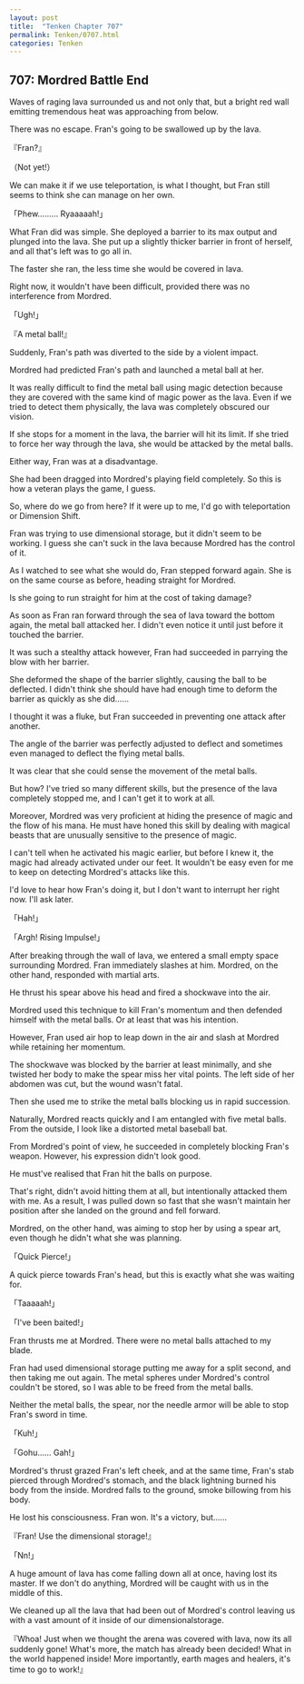 ```yaml
---
layout: post
title:  "Tenken Chapter 707"
permalink: Tenken/0707.html
categories: Tenken
---
```

<h2 id="ch707">707: Mordred Battle End</h2>

<p>Waves of raging lava surrounded us and not only that, but a bright red wall emitting tremendous heat was approaching from below.</p>

<p>There was no escape. Fran's going to be swallowed up by the lava.</p>

<p>『Fran?』</p>
<p>（Not yet!）</p>

<p>We can make it if we use teleportation, is what I thought, but Fran still seems to think she can manage on her own.</p>

<p>「Phew……… Ryaaaaah!」</p>

<p>What Fran did was simple. She deployed a barrier to its max output and plunged into the lava. 
She put up a slightly thicker barrier in front of herself, and all that's left was to go all in.</p>

<p>The faster she ran, the less time she would be covered in lava.</p>

<p>Right now, it wouldn't have been difficult, provided there was no interference from Mordred.</p>

<p>「Ugh!」</p>
<p>『A metal ball!』</p>

<p>Suddenly, Fran's path was diverted to the side by a violent impact.</p>

<p>Mordred had predicted Fran's path and launched a metal ball at her.</p>

<p>It was really difficult to find the metal ball using magic detection because they are covered with the same kind of magic power as the lava. 
Even if we tried to detect them physically, the lava was completely obscured our vision.</p>

<p>If she stops for a moment in the lava, the barrier will hit its limit. If she tried to force her way through the lava, 
she would be attacked by the metal balls.</p>

<p>Either way, Fran was at a disadvantage.</p>

<p>She had been dragged into Mordred's playing field completely. So this is how a veteran plays the game, I guess.</p>

<p>So, where do we go from here? If it were up to me, I'd go with teleportation or Dimension Shift.</p>

<p>Fran was trying to use dimensional storage, but it didn't seem to be working. I guess she can't suck in the lava because Mordred has the control of it.</p>

<p>As I watched to see what she would do, Fran stepped forward again. She is on the same course as before, heading straight for Mordred.</p>

<p>Is she going to run straight for him at the cost of taking damage?</p>

<p>As soon as Fran ran forward through the sea of lava toward the bottom again, the metal ball attacked her. 
I didn't even notice it until just before it touched the barrier.</p>

<p>It was such a stealthy attack however, Fran had succeeded in parrying the blow with her barrier.</p>

<p>She deformed the shape of the barrier slightly, causing the ball to be deflected. I didn't think she should have had enough time 
to deform the barrier as quickly as she did……</p>

<p>I thought it was a fluke, but Fran succeeded in preventing one attack after another.</p>

<p>The angle of the barrier was perfectly adjusted to deflect and sometimes even managed to deflect the flying metal balls.</p>

<p>It was clear that she could sense the movement of the metal balls.</p>

<p>But how? I've tried so many different skills, but the presence of the lava completely stopped me, and I can't get it to work at all.</p>

<p>Moreover, Mordred was very proficient at hiding the presence of magic and the flow of his mana. He must have honed this skill by 
dealing with magical beasts that are unusually sensitive to the presence of magic.</p>

<p>I can't tell when he activated his magic earlier, but before I knew it, the magic had already activated under our feet. 
It wouldn't be easy even for me to keep on detecting Mordred's attacks like this.</p>

<p>I'd love to hear how Fran's doing it, but I don't want to interrupt her right now. I'll ask later.</p>

<p>「Hah!」</p>
<p>「Argh! Rising Impulse!」</p>

<p>After breaking through the wall of lava, we entered a small empty space surrounding Mordred. 
Fran immediately slashes at him. Mordred, on the other hand, responded with martial arts.</p>

<p>He thrust his spear above his head and fired a shockwave into the air.</p>

<p>Mordred used this technique to kill Fran's momentum and then defended himself with the metal balls. Or at least that was his intention.</p>

<p>However, Fran used air hop to leap down in the air and slash at Mordred while retaining her momentum.</p>

<p>The shockwave was blocked by the barrier at least minimally, and she twisted her body to make the spear miss her vital points. 
The left side of her abdomen was cut, but the wound wasn't fatal.</p>

<p>Then she used me to strike the metal balls blocking us in rapid succession.</p>

<p>Naturally, Mordred reacts quickly and I am entangled with five metal balls. From the outside, I look like a distorted metal baseball bat.</p>

<p>From Mordred's point of view, he succeeded in completely blocking Fran's weapon. However, his expression didn't look good.</p>

<p>He must've realised that Fran hit the balls on purpose.</p>

<p>That's right, didn't avoid hitting them at all, but intentionally attacked them with me. 
As a result, I was pulled down so fast that she wasn't maintain her position after she landed on the ground and fell forward.</p>

<p>Mordred, on the other hand, was aiming to stop her by using a spear art, even though he didn't what she was planning.</p>

<p>「Quick Pierce!」</p>

<p>A quick pierce towards Fran's head, but this is exactly what she was waiting for.</p>

<p>「Taaaaah!」</p>
<p>「I've been baited!」</p>

<p>Fran thrusts me at Mordred. There were no metal balls attached to my blade.</p>

<p>Fran had used dimensional storage putting me away for a split second, and then taking me out again. 
The metal spheres under Mordred's control couldn't be stored, so I was able to be freed from the metal balls.</p>

<p>Neither the metal balls, the spear, nor the needle armor will be able to stop Fran's sword in time.</p>

<p>「Kuh!」</p>
<p>「Gohu…… Gah!」</p>

<p>Mordred's thrust grazed Fran's left cheek, and at the same time, Fran's stab pierced through Mordred's stomach, 
and the black lightning burned his body from the inside. Mordred falls to the ground, smoke billowing from his body.</p>

<p>He lost his consciousness. Fran won. It's a victory, but……</p>

<p>『Fran! Use the dimensional storage!』</p>
<p>「Nn!」</p>

<p>A huge amount of lava has come falling down all at once, having lost its master. If we don't do anything, Mordred will be caught with us in the middle of this.</p>

<p>We cleaned up all the lava that had been out of Mordred's control leaving us with a vast amount of it inside of our dimensionalstorage.</p>

<p>『Whoa! Just when we thought the arena was covered with lava, now its all suddenly gone! What's more, the match has 
already been decided! What in the world happened inside! More importantly, earth mages and healers, it's time to go to work!』</p>



